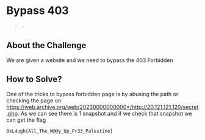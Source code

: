 # Bypass 403
> `-`

## About the Challenge
We are given a website and we need to bypass the 403 Forbidden

## How to Solve?
One of the tricks to bypass forbidden page is by abusing the path or checking the page on https://web.archive.org/web/20230000000000*/http://20.121.121.120/secret.php. As we can see there is 1 snapshot and if we check that snapshot we can get the flag

```
0xL4ugh{All_The_W@@y_Up_Fr33_Palestine}
```